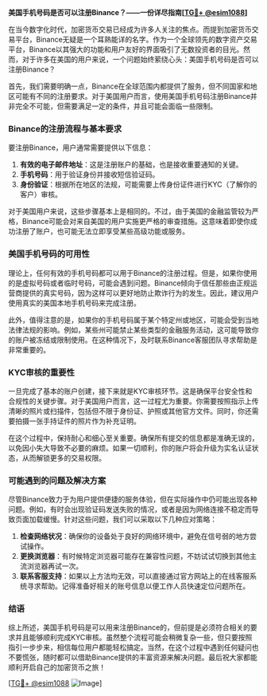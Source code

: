 **美国手机号码是否可以注册Binance？——一份详尽指南[[TG💪+ @esim1088](https://t.me/s/esim1088)]**

在当今数字化时代，加密货币交易已经成为许多人关注的焦点。而提到加密货币交易平台，Binance无疑是一个耳熟能详的名字。作为一个全球领先的数字资产交易平台，Binance以其强大的功能和用户友好的界面吸引了无数投资者的目光。然而，对于许多在美国的用户来说，一个问题始终萦绕心头：美国手机号码是否可以注册Binance？

首先，我们需要明确一点，Binance在全球范围内都提供了服务，但不同国家和地区可能有不同的注册要求。对于美国用户而言，使用美国手机号码注册Binance并非完全不可能，但需要满足一定的条件，并且可能会面临一些限制。

### Binance的注册流程与基本要求

要注册Binance，用户通常需要提供以下信息：
1. **有效的电子邮件地址**：这是注册账户的基础，也是接收重要通知的关键。
2. **手机号码**：用于验证身份并接收短信验证码。
3. **身份验证**：根据所在地区的法规，可能需要上传身份证件进行KYC（了解你的客户）审核。

对于美国用户来说，这些步骤基本上是相同的。不过，由于美国的金融监管较为严格，Binance可能会对来自美国的用户实施更严格的审查措施。这意味着即使你成功注册了账户，也可能无法立即享受某些高级功能或服务。

### 美国手机号码的可用性

理论上，任何有效的手机号码都可以用于Binance的注册过程。但是，如果你使用的是虚拟号码或者临时号码，可能会遇到问题。Binance倾向于信任那些由正规运营商提供的真实号码，因为这样可以更好地防止欺诈行为的发生。因此，建议用户使用真实的美国本地手机号码来完成注册。

此外，值得注意的是，如果你的手机号码属于某个特定州或地区，可能会受到当地法律法规的影响。例如，某些州可能禁止某些类型的金融服务活动，这可能导致你的账户被冻结或限制使用。在这种情况下，及时联系Binance客服团队寻求帮助是非常重要的。

### KYC审核的重要性

一旦完成了基本的账户创建，接下来就是KYC审核环节。这是确保平台安全性和合规性的关键步骤。对于美国用户而言，这一过程尤为重要。你需要按照指示上传清晰的照片或扫描件，包括但不限于身份证、护照或其他官方文件。同时，你还需要拍摄一张手持证件的照片作为补充证明。

在这个过程中，保持耐心和细心至关重要。确保所有提交的信息都是准确无误的，以免因小失大导致不必要的麻烦。如果一切顺利，你的账户将会升级为实名认证状态，从而解锁更多的交易权限。

### 可能遇到的问题及解决方案

尽管Binance致力于为用户提供便捷的服务体验，但在实际操作中仍可能出现各种问题。例如，有时会出现验证码发送失败的情况，或者是因为网络连接不稳定而导致页面加载缓慢。针对这些问题，我们可以采取以下几种应对策略：

1. **检查网络状况**：确保你的设备处于良好的网络环境中，避免在信号弱的地方尝试操作。
2. **更换浏览器**：有时候特定浏览器可能存在兼容性问题，不妨试试切换到其他主流浏览器再试一次。
3. **联系客服支持**：如果以上方法均无效，可以直接通过官方网站上的在线客服系统寻求帮助。记得准备好相关的账号信息以便工作人员快速定位问题所在。

### 结语

综上所述，美国手机号码是可以用来注册Binance的，但前提是必须符合相关的要求并且能够顺利完成KYC审核。虽然整个流程可能会稍微复杂一些，但只要按照指引一步步来，相信每位用户都能轻松搞定。当然，在这个过程中遇到任何疑问也不要慌张，随时都可以借助Binance提供的丰富资源来解决问题。最后祝大家都能顺利开启自己的加密货币之旅！

[[TG💪+ @esim1088](https://t.me/s/esim1088) ![Image](https://i.postimg.cc/4NQfJmqS/Snipaste-2025-05-13-00-14-12.png)]